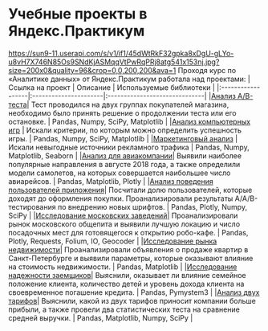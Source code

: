 # Учебные проекты в Яндекс.Практикум
https://sun9-11.userapi.com/s/v1/if1/45dWtRkF32gpka8xDgU-gLYo-u8vH7X746N85Os9SNdKjASMqqVtPwRqPRj8atg541x153nj.jpg?size=200x0&quality=96&crop=0,0,200,200&ava=1
Проходя курс по «Аналитике данных» от Яндекс.Практикум работала над проектами:
|Ссылка на проект | Описание                | Используемые библиотеки    |
|:------------------|:----------------------|:------------------------------|
|[Анализ A/B-теста](https://github.com/vikavikulova/yandex_projects/tree/main/a-b_test)| Тест проводился на двух группах покупателей магазина, необходимо было принять решение о продолжении теста или его остановке. | Pandas, Numpy, SciPy, Matplotlib |
|[Анализ компьютерных игр](https://github.com/vikavikulova/yandex_projects/tree/main/computer_games) | Искали критерии, по которым можно определить успешность игры. | Pandas, Numpy, SciPy, Matplotlib |
|[Маркетинговый анализ](https://github.com/vikavikulova/yandex_projects/tree/main/marketing_analysis) | Искали невыгодные источники рекламного трафика | Pandas, Numpy, Matplotlib, Seaborn |
|[Анализ для авиакомпании](https://github.com/vikavikulova/yandex_projects/tree/main/air_company)| Выявили наиболее популярные направления в августе 2018 года, а также определили модели самолетов, на которых совершается наибольшее число авиарейсов. | Pandas, Matplotlib, Plotly |
|[Анализ поведения пользователей приложения](https://github.com/vikavikulova/yandex_projects/tree/main/user_behavior_analytics)| Посчитали долю пользователей, которые доходят до оформления покупки. Проанализировали результаты А/А/В-тестирования по внедрению новых шрифтов. | Pandas, Plotly, Numpy, SciPy |
|[Исследование московских заведений](https://github.com/vikavikulova/yandex_projects/tree/main/moscow_restaurants)| Проанализировали рынок московского общепита и выявили лучшую локацию и число посадочных мест для готовящегося к открытию робо-кафе. | Pandas, Plotly, Requests, Folium, IO, Geocoder |
|[Исследование рынка недвижимости](https://github.com/vikavikulova/yandex_projects/tree/main/real_estate)| Проанализировали объявления о продаже квартир в Санкт-Петербурге и выявили параметры, которые оказывают влияние на стоимость недвижимости. | Pandas, Matplotlib |
|[Исследование надежности заемщиков](https://github.com/vikavikulova/yandex_projects/tree/main/loan_debtors)| Выяснили, оказывает ли влияние семейное положение клиента, количество детей и уровень дохода клиента на своевременное погашение кредита. | Pandas, Pymystem3 |
|[Анализ двух тарифов](https://github.com/vikavikulova/yandex_projects/tree/main/tariffs)| Выяснили, какой из двух тарифов приносит компании больше прибыли, а также провели два статистических теста на сравнение средней выручки. | Pandas, Matplotlib, Numpy, SciPy |
